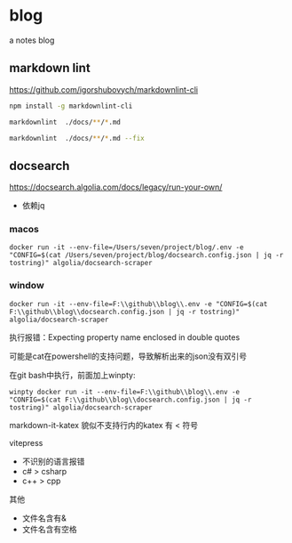 # blog

a notes blog

## markdown lint

<https://github.com/igorshubovych/markdownlint-cli>

```sh
npm install -g markdownlint-cli

markdownlint  ./docs/**/*.md

markdownlint  ./docs/**/*.md --fix

```

## docsearch

<https://docsearch.algolia.com/docs/legacy/run-your-own/>

- 依赖jq

### macos

```shell
docker run -it --env-file=/Users/seven/project/blog/.env -e "CONFIG=$(cat /Users/seven/project/blog/docsearch.config.json | jq -r tostring)" algolia/docsearch-scraper
```

### window

```shell
docker run -it --env-file=F:\\github\\blog\\.env -e "CONFIG=$(cat F:\\github\\blog\\docsearch.config.json | jq -r tostring)" algolia/docsearch-scraper
```

执行报错：Expecting property name enclosed in double quotes

可能是cat在powershell的支持问题，导致解析出来的json没有双引号

在git bash中执行，前面加上winpty:

```shell
winpty docker run -it --env-file=F:\\github\\blog\\.env -e "CONFIG=$(cat F:\\github\\blog\\docsearch.config.json | jq -r tostring)" algolia/docsearch-scraper
```

markdown-it-katex 貌似不支持行内的katex 有 < 符号

vitepress

- 不识别的语言报错
- c# > csharp
- c++ > cpp

其他

- 文件名含有&
- 文件名含有空格
